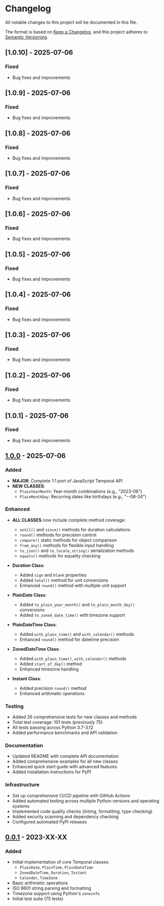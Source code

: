 # Changelog

All notable changes to this project will be documented in this file.

The format is based on [Keep a Changelog](https://keepachangelog.com/en/1.0.0/),
and this project adheres to [Semantic Versioning](https://semver.org/spec/v2.0.0.html).
## [1.0.10] - 2025-07-06

### Fixed
- Bug fixes and improvements


## [1.0.9] - 2025-07-06

### Fixed
- Bug fixes and improvements


## [1.0.8] - 2025-07-06

### Fixed
- Bug fixes and improvements


## [1.0.7] - 2025-07-06

### Fixed
- Bug fixes and improvements


## [1.0.6] - 2025-07-06

### Fixed
- Bug fixes and improvements


## [1.0.5] - 2025-07-06

### Fixed
- Bug fixes and improvements


## [1.0.4] - 2025-07-06

### Fixed
- Bug fixes and improvements


## [1.0.3] - 2025-07-06

### Fixed
- Bug fixes and improvements


## [1.0.2] - 2025-07-06

### Fixed
- Bug fixes and improvements


## [1.0.1] - 2025-07-06

### Fixed
- Bug fixes and improvements



## [1.0.0] - 2025-07-06

### Added
- **MAJOR**: Complete 1:1 port of JavaScript Temporal API
- **NEW CLASSES**:
  - `PlainYearMonth`: Year-month combinations (e.g., "2023-06")
  - `PlainMonthDay`: Recurring dates like birthdays (e.g., "--08-24")

### Enhanced
- **ALL CLASSES** now include complete method coverage:
  - `until()` and `since()` methods for duration calculations
  - `round()` methods for precision control
  - `compare()` static methods for object comparison
  - `from_any()` methods for flexible input handling
  - `to_json()` and `to_locale_string()` serialization methods
  - `equals()` methods for equality checking

- **Duration Class**:
  - Added `sign` and `blank` properties
  - Added `total()` method for unit conversions
  - Enhanced `round()` method with multiple unit support

- **PlainDate Class**:
  - Added `to_plain_year_month()` and `to_plain_month_day()` conversions
  - Added `to_zoned_date_time()` with timezone support

- **PlainDateTime Class**:
  - Added `with_plain_time()` and `with_calendar()` methods
  - Enhanced `round()` method for datetime precision

- **ZonedDateTime Class**:
  - Added `with_plain_time()`, `with_calendar()` methods
  - Added `start_of_day()` method
  - Enhanced timezone handling

- **Instant Class**:
  - Added precision `round()` method
  - Enhanced arithmetic operations

### Testing
- Added 26 comprehensive tests for new classes and methods
- Total test coverage: 101 tests (previously 75)
- All tests passing across Python 3.7-3.12
- Added performance benchmarks and API validation

### Documentation
- Updated README with complete API documentation
- Added comprehensive examples for all new classes
- Enhanced quick start guide with advanced features
- Added installation instructions for PyPI

### Infrastructure
- Set up comprehensive CI/CD pipeline with GitHub Actions
- Added automated testing across multiple Python versions and operating systems
- Implemented code quality checks (linting, formatting, type checking)
- Added security scanning and dependency checking
- Configured automated PyPI releases

## [0.0.1] - 2023-XX-XX

### Added
- Initial implementation of core Temporal classes:
  - `PlainDate`, `PlainTime`, `PlainDateTime`
  - `ZonedDateTime`, `Duration`, `Instant`
  - `Calendar`, `TimeZone`
- Basic arithmetic operations
- ISO 8601 string parsing and formatting
- Timezone support using Python's `zoneinfo`
- Initial test suite (75 tests)

[1.0.0]: https://github.com/hasanatkazmi/temporal-python/compare/v0.0.1...v1.0.0
[0.0.1]: https://github.com/hasanatkazmi/temporal-python/releases/tag/v0.0.1